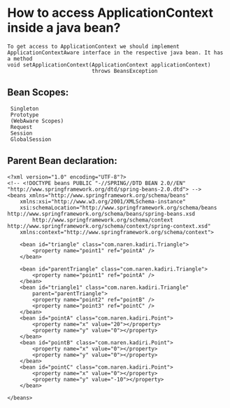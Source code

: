 # How to access ApplicationContext inside a java bean?

    To get access to ApplicationContext we should implement ApplicationContextAware interface in the respective java bean. It has a method
    void setApplicationContext(ApplicationContext applicationContext)
                               throws BeansException

## Bean Scopes:

     Singleton
     Prototype
     (WebAware Scopes)
     Request
     Session
     GlobalSession

## Parent Bean declaration:

    <?xml version="1.0" encoding="UTF-8"?>
    <!-- <!DOCTYPE beans PUBLIC "-//SPRING//DTD BEAN 2.0//EN" "http://www.springframework.org/dtd/spring-beans-2.0.dtd"> -->
    <beans xmlns="http://www.springframework.org/schema/beans"
        xmlns:xsi="http://www.w3.org/2001/XMLSchema-instance"
        xsi:schemaLocation="http://www.springframework.org/schema/beans http://www.springframework.org/schema/beans/spring-beans.xsd
            http://www.springframework.org/schema/context http://www.springframework.org/schema/context/spring-context.xsd"
        xmlns:context="http://www.springframework.org/schema/context">

        <bean id="triangle" class="com.naren.kadiri.Triangle">
            <property name="point1" ref="pointA" />
        </bean>

        <bean id="parentTriangle" class="com.naren.kadiri.Triangle">
            <property name="point1" ref="pointA" />
        </bean>
        <bean id="triangle1" class="com.naren.kadiri.Triangle"
            parent="parentTriangle">
            <property name="point2" ref="pointB" />
            <property name="point3" ref="pointC" />
        </bean>
        <bean id="pointA" class="com.naren.kadiri.Point">
            <property name="x" value="20"></property>
            <property name="y" value="0"></property>
        </bean>
        <bean id="pointB" class="com.naren.kadiri.Point">
            <property name="x" value="0"></property>
            <property name="y" value="0"></property>
        </bean>
        <bean id="pointC" class="com.naren.kadiri.Point">
            <property name="x" value="0"></property>
            <property name="y" value="-10"></property>
        </bean>

    </beans> 
